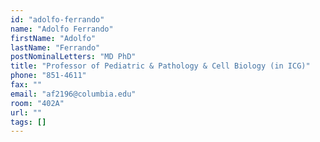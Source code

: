 ```yaml
---
id: "adolfo-ferrando"
name: "Adolfo Ferrando"
firstName: "Adolfo"
lastName: "Ferrando"
postNominalLetters: "MD PhD"
title: "Professor of Pediatric & Pathology & Cell Biology (in ICG)"
phone: "851-4611"
fax: ""
email: "af2196@columbia.edu"
room: "402A"
url: ""
tags: []
---
```

